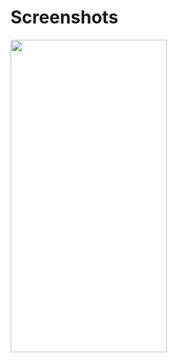 # Screenshots

<img src="![Simulator Screenshot - iPhone 15 Pro - 2024-04-15 at 15 31 22](https://github.com/salihsogutt/DgsSayacApp/assets/79975151/6046bac3-ad81-4458-8c47-9461f361bc93)" width="250" height="500" />
